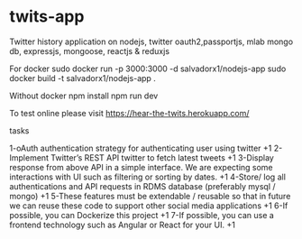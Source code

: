 # twits-app
Twitter history application on nodejs, twitter oauth2,passportjs, mlab mongo db, expressjs, mongoose, reactjs & reduxjs

For docker
sudo docker run -p 3000:3000 -d salvadorx1/nodejs-app
sudo docker build -t salvadorx1/nodejs-app .

Without docker
npm install
npm run dev

To test online please visit
https://hear-the-twits.herokuapp.com/


tasks

1-oAuth authentication strategy for authenticating user using twitter +1
2-Implement Twitter’s REST API twitter to fetch latest tweets +1
3-Display response from above API in a simple interface. We are expecting some interactions with UI such as filtering or sorting by dates. +1
4-Store/ log all authentications and API requests in RDMS database (preferably mysql / mongo) +1
5-These features must be extendable / reusable so that in future we can reuse these code to support other social media applications +1
6-If possible, you can Dockerize this project +1
7-If possible, you can use a frontend technology such as Angular or React for your UI. +1
